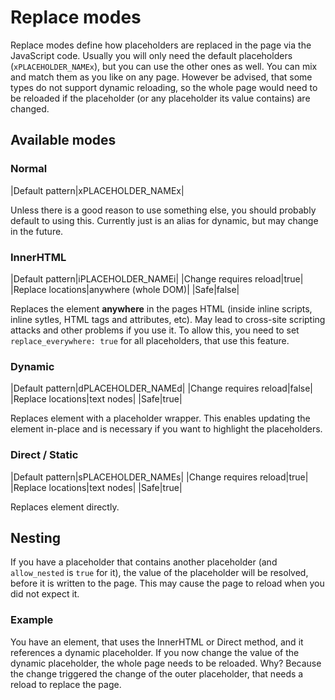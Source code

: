 # Replace modes

Replace modes define how placeholders are replaced in the page via the JavaScript code.
Usually you will only need the default placeholders (`xPLACEHOLDER_NAMEx`), but you can use the other ones as well.
You can mix and match them as you like on any page.
However be advised, that some types do not support dynamic reloading, so the whole page would need to be reloaded if the placeholder (or any placeholder its value contains) are changed.

## Available modes

### Normal

|Default pattern|xPLACEHOLDER_NAMEx|

Unless there is a good reason to use something else, you should probably default to using this.
Currently just is an alias for dynamic, but may change in the future.

### InnerHTML

|Default pattern|iPLACEHOLDER_NAMEi|
|Change requires reload|true|
|Replace locations|anywhere (whole DOM)|
|Safe|false|

Replaces the element **anywhere** in the pages HTML (inside inline scripts, inline sytles, HTML tags and attributes, etc).
May lead to cross-site scripting attacks and other problems if you use it.
To allow this, you need to set `replace_everywhere: true` for all placeholders, that use this feature.


### Dynamic

|Default pattern|dPLACEHOLDER_NAMEd|
|Change requires reload|false|
|Replace locations|text nodes|
|Safe|true|

Replaces element with a placeholder wrapper.
This enables updating the element in-place and is necessary if you want to highlight the placeholders.

### Direct / Static

|Default pattern|sPLACEHOLDER_NAMEs|
|Change requires reload|true|
|Replace locations|text nodes|
|Safe|true|

Replaces element directly.

## Nesting

If you have a placeholder that contains another placeholder (and `allow_nested` is `true` for it), the value of the placeholder will be resolved, before it is written to the page.
This may cause the page to reload when you did not expect it.

### Example
You have an element, that uses the InnerHTML or Direct method, and it references a dynamic placeholder.
If you now change the value of the dynamic placeholder, the whole page needs to be reloaded.
Why? Because the change triggered the change of the outer placeholder, that needs a reload to replace the page.
